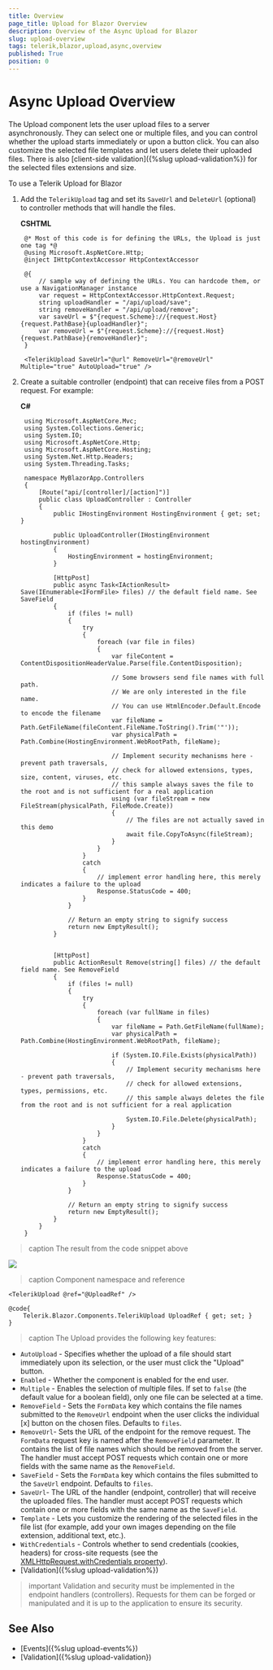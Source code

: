 ```yaml
---
title: Overview
page_title: Upload for Blazor Overview
description: Overview of the Async Upload for Blazor
slug: upload-overview
tags: telerik,blazor,upload,async,overview
published: True
position: 0
---
```


# Async Upload Overview

The Upload component lets the user upload files to a server asynchronously. They can select one or multiple files, and you can control whether the upload starts immediately or upon a button click. You can also customize the selected file templates and let users delete their uploaded files. There is also [client-side validation]({%slug upload-validation%}) for the selected files extensions and size.

To use a Telerik Upload for Blazor

1. Add the `TelerikUpload` tag and set its `SaveUrl` and `DeleteUrl` (optional) to controller methods that will handle the files.

    **CSHTML**

        @* Most of this code is for defining the URLs, the Upload is just one tag *@
        @using Microsoft.AspNetCore.Http;
        @inject IHttpContextAccessor HttpContextAccessor
        
        @{
            // sample way of defining the URLs. You can hardcode them, or use a NavigationManager instance
            var request = HttpContextAccessor.HttpContext.Request;
            string uploadHandler = "/api/upload/save";
            string removeHandler = "/api/upload/remove";
            var saveUrl = $"{request.Scheme}://{request.Host}{request.PathBase}{uploadHandler}";
            var removeUrl = $"{request.Scheme}://{request.Host}{request.PathBase}{removeHandler}";
        }
        
        <TelerikUpload SaveUrl="@url" RemoveUrl="@removeUrl" Multiple="true" AutoUpload="true" />

1. Create a suitable controller (endpoint) that can receive files from a POST request. For example:

    **C#**
    
        using Microsoft.AspNetCore.Mvc;
        using System.Collections.Generic;
        using System.IO;
        using Microsoft.AspNetCore.Http;
        using Microsoft.AspNetCore.Hosting;
        using System.Net.Http.Headers;
        using System.Threading.Tasks;
        
        namespace MyBlazorApp.Controllers
        {
            [Route("api/[controller]/[action]")]
            public class UploadController : Controller
            {
                public IHostingEnvironment HostingEnvironment { get; set; }
        
                public UploadController(IHostingEnvironment hostingEnvironment)
                {
                    HostingEnvironment = hostingEnvironment;
                }
        
                [HttpPost]
                public async Task<IActionResult> Save(IEnumerable<IFormFile> files) // the default field name. See SaveField
                {
                    if (files != null)
                    {
                        try
                        {
                            foreach (var file in files)
                            {
                                var fileContent = ContentDispositionHeaderValue.Parse(file.ContentDisposition);
        
                                // Some browsers send file names with full path.
                                // We are only interested in the file name.
                                // You can use HtmlEncoder.Default.Encode to encode the filename
                                var fileName = Path.GetFileName(fileContent.FileName.ToString().Trim('"'));
                                var physicalPath = Path.Combine(HostingEnvironment.WebRootPath, fileName);
        
                                // Implement security mechanisms here - prevent path traversals,
                                // check for allowed extensions, types, size, content, viruses, etc.
                                // this sample always saves the file to the root and is not sufficient for a real application
                                using (var fileStream = new FileStream(physicalPath, FileMode.Create))
                                {
                                    // The files are not actually saved in this demo
                                    await file.CopyToAsync(fileStream);
                                }
                            }
                        }
                        catch
                        {
                            // implement error handling here, this merely indicates a failure to the upload
                            Response.StatusCode = 400;
                        }
                    }
        
                    // Return an empty string to signify success
                    return new EmptyResult();
                }
        
        
                [HttpPost]
                public ActionResult Remove(string[] files) // the default field name. See RemoveField
                {
                    if (files != null)
                    {
                        try
                        {
                            foreach (var fullName in files)
                            {
                                var fileName = Path.GetFileName(fullName);
                                var physicalPath = Path.Combine(HostingEnvironment.WebRootPath, fileName);
        
                                if (System.IO.File.Exists(physicalPath))
                                {
                                    // Implement security mechanisms here - prevent path traversals,
                                    // check for allowed extensions, types, permissions, etc.
                                    // this sample always deletes the file from the root and is not sufficient for a real application
        
                                    System.IO.File.Delete(physicalPath);
                                }
                            }
                        }
                        catch
                        {
                            // implement error handling here, this merely indicates a failure to the upload
                            Response.StatusCode = 400;
                        }
                    }
        
                    // Return an empty string to signify success
                    return new EmptyResult();
                }
            }
        }


>caption The result from the code snippet above

![](images/scheduler-basic-screenshot.png)

>caption Component namespace and reference

````CSHTML
<TelerikUpload @ref="@UploadRef" />

@code{
    Telerik.Blazor.Components.TelerikUpload UploadRef { get; set; }
}
````

>caption The Upload provides the following key features:

* `AutoUpload` - Specifies whether the upload of a file should start immediately upon its selection, or the user must click the "Upload" button.
* `Enabled` - Whether the component is enabled for the end user.
* `Multiple` - Enables the selection of multiple files. If set to `false` (the default value for a boolean field), only one file can be selected at a time.
* `RemoveField` - Sets the `FormData` key which contains the file names submitted to the `RemoveUrl` endpoint when the user clicks the individual [x] button on the chosen files. Defaults to `files`.
* `RemoveUrl`- Sets the URL of the endpoint for the remove request. The `FormData` request key is named after the `RemoveField` parameter. It contains the list of file names which should be removed from the server. The handler must accept POST requests which contain one or more fields with the same name as the `RemoveField`.
* `SaveField` - Sets the `FormData` key which contains the files submitted to the `SaveUrl` endpoint. Defaults to `files`.
* `SaveUrl`- The URL of the handler (endpoint, controller) that will receive the uploaded files. The handler must accept POST requests which contain one or more fields with the same name as the `SaveField`.
* `Template` - Lets you customize the rendering of the selected files in the file list (for example, add your own images depending on the file extension, additional text, etc.).
* `WithCredentials` - Controls whether to send credentials (cookies, headers) for cross-site requests (see the [XMLHttpRequest.withCredentials property](https://developer.mozilla.org/en-US/docs/Web/API/XMLHttpRequest/withCredentials)).
* [Validation]({%slug upload-validation%})

>important Validation and security must be implemented in the endpoint handlers (controllers). Requests for them can be forged or manipulated and it is up to the application to ensure its security.


## See Also

  * [Events]({%slug upload-events%})
  * [Validation]({%slug upload-validation})

